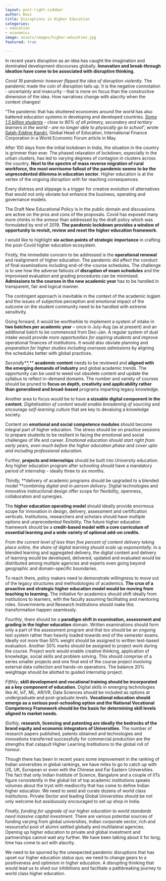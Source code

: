 ```yaml
---
layout: post-right-sidebar
author: Ravi
title: Disruptions in Higher Education
categories:
- education
- economics
image: assets/images/higher-education.jpg
featured: true

---
```

In recent years disruption as an idea has caught the imagination and dominated development discourses globally. **Innovation and break-through ideation have come to be associated with disruptive thinking.**

_Covid 19 pandemic however flipped the idea of disruption violently._ The pandemic made the coin of disruption tails up. It is the negative connotation - uncertainty and insecurity – that is more on focus than the constructive dimension of the idea. How narratives change with alacrity when the context changes!

“The pandemic that has shuttered economies around the world has also battered education systems in developing and developed countries. [_Some 1.5 billion students_](https://www.unicef.org/press-releases/children-increased-risk-harm-online-during-global-covid-19-pandemic) _- close to 90% of all primary, secondary and tertiary learners in the world - are no longer able to physically go to school_”, wrote [Salah-Eddine Kandri](https://www.weforum.org/agenda/authors/salah-eddine-kandri), Global Head of Education, International Finance Corporation in a World Economic Forum article in May.

After 100 days from the initial lockdown in India, the situation in the country is grimmer than ever. The phased relaxation of lockdown, especially in the urban clusters, has led to varying degrees of contagion in clusters across the country. **Next to the spectre of mass reverse migration of rural workforce, the most worrisome fallout of the pandemic seems to be the unprecedented dilemma in education sector**. Higher education is at the vertex of the ongoing disruption with far reaching consequences.

Every distress and slippage is a trigger for creative evolution of alternatives that would not only obviate but enhance the business, operating and governance models.

The Draft New Educational Policy is in the public domain and discussions are active on the pros and cons of the proposals. Covid has exposed many more chinks in the armour than addressed by the draft policy which was formulated by end of 2019. **The pandemic lockdown provides a window of opportunity to revisit, review and reset the higher education framework.**

I would like to highlight **six action points of strategic importance** in crafting the post-Covid higher education ecosystem.

_Firstly,_ the immediate concern to be addressed is the **operational renewal** and realignment of higher education. The pandemic did affect the conduct of final examinations including end-of-the-course schedules. The challenge is to see how the adverse fallouts of **disruption of exam schedules** and the improvised evaluation and grading procedures can be minimised. **Admissions to the courses in the new academic year** has to be handled in transparent, fair and logical manner.

The contingent approach is inevitable in the context of the academic logjam and the issues of subjective perception and emotional impact of the outcome on the student community need to be handled with extreme sensitivity.

Going forward, it would be worthwhile to implement a system of intake in **two batches per academic year** – once in July-Aug (as at present) and an additional batch to be commenced from Dec-Jan. A regular system of dual intake would provide _more opportunities for aspiring students_ and improve operational finances of institutions. It would also obviate planning and _preparation for higher studies including overseas admissions_ by aligning the schedules better with global practices.

_Secondly**,**_ **academic content** needs to be reviewed and **aligned with the emerging demands of industry** and global academic trends. The opportunity can be used to weed out obsolete content and update the syllabus to reflect in-demand domains. The number and variety of courses should be pruned to **focus on depth, creativity and applicability rather than generalised and broad-based** programs imparting legacy knowledge.

Another area to focus would be to have **a sizeable digital component in the content.** _Digitalisation of content would enable broadening of sourcing_ and _encourage self-learning culture_ that are key to devaluing a knowledge society.

Content on **emotional and social competence modules** should become integral part of higher education. The stress should be on practice sessions to prepare students to be resilient in facing the emotional and social challenges of life and career. _Emotional education should start right from early years, even much before the higher education phase and cover upto and including professional education._

Further, **projects and internships** should be built into University education. Any higher education program after schooling should have a mandatory period of internship - ideally three to six months.

_Thirdly,_ **delivery of academic programs should be upgraded to a blended model **combining _digital and in-person delivery_. Digital technologies and innovative instructional design offer scope for flexibility, openness, collaboration and synergies.

The **higher education operating model** should ideally provide enormous scope for innovation in design, delivery, assessment and certification verticals. Institutions, researchers and scholars should have multiple options and unprecedented flexibility. The future higher education framework should be a **credit-based model with a core curriculum of essential learning and a wide variety of optional add-on credits.**

_From the current level of less than five percent of content delivery taking place online, the share of digital learning should scale up exponentially._ In a blended learning and aggregated delivery, the digital content and delivery of learning would be developed, delivered, updated and evaluated would be distributed among multiple agencies and experts even going beyond geographic and domain-specific boundaries.

To reach there, policy makers need to demonstrate willingness to move out of the legacy structures and methodologies of academics. **The crux of a proactive and strategic higher education model would be moving from teaching to learning.** The initiative for academics should shift ideally from institutions to learners, with the faculty assuming facilitating and mentoring roles. Governments and Research Institutions should make this transformation happen seamlessly.

_Fourthly_, there should be a **paradigm shift in examination, assessment and grading in the higher education** domain. Written examinations should form only a part of the assessment program and that too should be an ongoing test system rather than heavily loaded towards end of the semester exams. Ideally not more than 50% weight should be assigned to written test-based evaluation. Another 30% marks should be assigned to project work during the course. Project work would enable creative thinking, application of knowledge, social skills and problem solving. This should comprise of a series smaller projects and one final end of the course project involving external data collection and hands-on operations. The balance 20% weightage should be allotted to guided internship project.

_Fifthly_, **skill development and vocational training should be incorporated as a key component of education.** Digital skills in emerging technologies like AI, IoT, ML, AR/VR, Data Sciences should be included as options at undergraduate and post-graduate levels. **Vocational education should emerge as a serious post-schooling option and the National Vocational Competency Framework should be the basis for determining skill levels aligned to market needs.**

_Sixthly,_ **research, licencing and patenting are ideally the bedrocks of the brand equity and economic integrators of Universities**. The number of research papers published, patents obtained and technologies and innovations transferred successfully for commercial production are the strengths that catapult Higher Learning Institutions to the global roll of honour.

Though there has been in recent years some improvement in the ranking of Indian universities in global rankings, we have miles to go to catch up with US, UK, European or even with the Chinese and Far Eastern Universities. The fact that only Indian Institute of Science, Bangalore and a couple of IITs figure consistently in the global list of top academic institutions speaks volumes about the tryst with mediocrity that has come to define Indian higher education. We need to seed and curate dozens of world class institutions. Private Sector and leading Global Universities should be not only welcome but assiduously encouraged to set up shop in India.

_Finally, funding for upgrade of our higher education to world standards need massive capital investment._ There are various potential sources of funding varying from global universities, Indian corporate sector, rich and resourceful pool of alumni settled globally and multilateral agencies. Opening up higher education to private and global investment and partnerships cannot wait any further. We have been talking about it for long; time has come to act with alacrity.

We need to be spurred by the unexpected pandemic disruptions that has upset our higher education status quo; we need to change gears to a positiveness and optimism in higher education. A disrupting thinking that would lead us to shed our inhibitions and facilitate a pathbreaking journey to world class higher education.